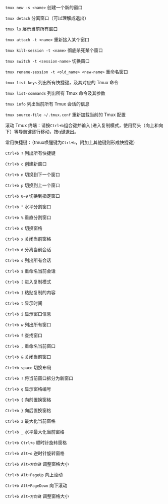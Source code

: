 `tmux new -s <name>` 创建一个新的窗口

`tmux detach` 分离窗口（可以理解成退出）

`tmux ls` 展示当前所有窗口

`tmux attach -t <name>` 重新接入某个窗口

`tmux kill-session -t <name>` 彻底杀死某个窗口

`tmux switch -t <session-name>` 切换窗口

`tmux rename-session -t <old_name> <new-name>` 重命名窗口

`tmux list-keys` 列出所有快捷键，及其对应的 Tmux 命令

`tmux list-commands` 列出所有 Tmux 命令及其参数

`tmux info` 列出当前所有 Tmux 会话的信息

`tmux source-file ~/.tmux.conf`  重新加载当前的 Tmux 配置

滚动 Tmux 终端：请按`Ctrl+b`组合键并输入`[`进入复制模式，使用箭头（向上和向下）等导航键逐行移动，按q键退出。

常用快捷键：（tmux唤醒键为`Ctrl+b`，附加上其他键则形成快捷键）

`Ctrl+b ?` 列出所有快捷键

`Ctrl+b c` 创建新窗口

`Ctrl+b n` 切换到下一个窗口

`Ctrl+b p` 切换到上一个窗口

`Ctrl+b 0~9` 切换到指定窗口

`Ctrl+b "` 水平分割窗口

`Ctrl+b %` 垂直分割窗口

`Ctrl+b o` 切换窗格

`Ctrl+b x` 关闭当前窗格

`Ctrl+b d` 分离当前会话

`Ctrl+b s` 列出所有会话

`Ctrl+b $` 重命名当前会话

`Ctrl+b [` 进入复制模式

`Ctrl+b ]` 粘贴复制的内容

`Ctrl+b t` 显示时间

`Ctrl+b i` 显示窗口信息

`Ctrl+b w` 列出所有窗口

`Ctrl+b f` 查找窗口

`Ctrl+b ,` 重命名当前窗口

`Ctrl+b &` 关闭当前窗口

`Ctrl+b space` 切换布局

`Ctrl+b !` 将当前窗口拆分为新窗口

`Ctrl+b q` 显示窗格编号

`Ctrl+b {` 向前置换窗格

`Ctrl+b }` 向后置换窗格

`Ctrl+b z` 最大化当前窗格

`Ctrl+b _` 水平最大化当前窗格

`Ctrl+b Ctrl+o` 顺时针旋转窗格

`Ctrl+b Alt+o` 逆时针旋转窗格

`Ctrl+b Alt+方向键` 调整窗格大小

`Ctrl+b Alt+PageUp` 向上滚动

`Ctrl+b Alt+PageDown` 向下滚动

`Ctrl+b Alt+方向键` 调整窗格大小
